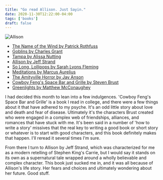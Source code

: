 ```yaml
---
title: "Go read Allison. Just Sayin."
date: 2020-11-30T12:22:00-04:00
tags: ['books']
draft: false
---
```


![Allison](https://i.gr-assets.com/images/S/compressed.photo.goodreads.com/books/1584469066l/52454832._SY475_.jpg)

* [The Name of the Wind by Patrick Rothfuss](https://www.goodreads.com/book/show/186074.The_Name_of_the_Wind)
* [Goblins by Charles Grant](https://www.goodreads.com/book/show/219471.The_X_Files)
* [Tampa by Alissa Nutting](https://www.goodreads.com/book/show/17225311-tampa)
* [Allison by Jeff Strand](https://www.goodreads.com/book/show/52454832-allison)
* [So Long, Lollipops by Sarah Lyons Fleming](https://www.goodreads.com/book/show/20911445-so-long-lollipops)
* [Meditations by Marcus Aurelius](https://www.goodreads.com/book/show/28139847-the-meditations-of-marcus-aurelius)
* [The Amityville Horror by Jay Anson](https://www.goodreads.com/book/show/293101.The_Amityville_Horror)
* [Cowboy Feng's Space Bar and Grille by Steven Brust](https://www.goodreads.com/book/show/10132201-cowboy-feng-s-space-bar-and-grille)
* [Greenlights by Matthew McConaughey](https://www.goodreads.com/book/show/52838315-greenlights)

I had decided this month to lean into a few indulgences. 'Cowboy Feng's Space Bar and Grille' is a book I read in college, and there were a few things about it that have adhered to my psyche. It's an odd little story about love and death and fear of disease. Ultimately it's the characters Brust created who were engaged in a complex web of friendships, alliances, and romances that have stuck with me. It's been said in a number of 'how to write a story' missives that the real key to writing a good book or short story or whatever is to start with good characters, and this book definitely makes that happen. I'll reread it several times I'm sure.

From there I turn to Allison by Jeff Strand, which was characterized for me as a modern retelling of Stephen King's Carrie, but I would say it stands on its own as a supernatural tale wrapped around a wholly believable and complex character. This book just sucked me in, and it was all because of Allison's life story. Her fears and choices and ultimately wondering about her future. Good stuff.

